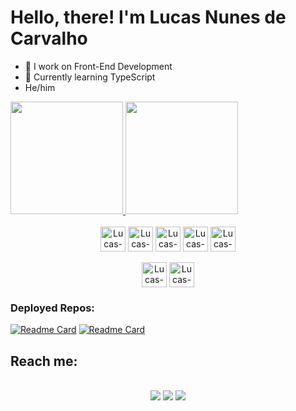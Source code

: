 # Hello, there! I'm Lucas Nunes de Carvalho

- 🔭 I work on Front-End Development
- 🌱 Currently learning TypeScript
- He/him

<div>
  <a href="https://github.com/Lukinh4Z">
  <img height="180em" src="https://github-readme-stats.vercel.app/api?username=Lukinh4Z&show_icons=true&theme=algolia">
  <img height="180em" src="https://github-readme-stats.vercel.app/api/top-langs/?username=Lukinh4Z&layout=compact&theme=algolia">
  </a>
</div>

<div align="center"  style="display: inline_block"><br>
  <img align="center" alt="Lucas-react" heigh="30" width="40" src="https://cdn.jsdelivr.net/gh/devicons/devicon/icons/react/react-original.svg" />
  <img align="center" alt="Lucas-js" heigh="30" width="40" src="https://cdn.jsdelivr.net/gh/devicons/devicon/icons/javascript/javascript-original.svg" />
  <img align="center" alt="Lucas-ts" heigh="30" width="40" src="https://cdn.jsdelivr.net/gh/devicons/devicon/icons/typescript/typescript-original.svg" />
  <img align="center" alt="Lucas-html" heigh="30" width="40" src="https://cdn.jsdelivr.net/gh/devicons/devicon/icons/html5/html5-plain-wordmark.svg" />
  <img align="center" alt="Lucas-css" heigh="30" width="40" src="https://cdn.jsdelivr.net/gh/devicons/devicon/icons/css3/css3-plain-wordmark.svg" />
</div>

<div align="center" style="display: inline_block"><br>
  <img align="center" alt="Lucas-C" heigh="30" width="40" src="https://cdn.jsdelivr.net/gh/devicons/devicon/icons/c/c-original.svg" />
  <img align="center" alt="Lucas-C" heigh="30" width="40" src="https://cdn.jsdelivr.net/gh/devicons/devicon/icons/cplusplus/cplusplus-original.svg" />
</div>

### Deployed Repos:
[![Readme Card](https://github-readme-stats.vercel.app/api/pin/?username=Lukinh4Z&repo=GitHubFetchApp&theme=algolia)](https://github.com/Lukinh4Z/GitHubFetchApp)
[![Readme Card](https://github-readme-stats.vercel.app/api/pin/?username=Lukinh4Z&repo=Links&theme=algolia)](https://github.com/Lukinh4Z/Links)

## Reach me:
<div align="center" style="display: inline_block"><br>
  <a href="https://www.linkedin.com/in/lucas-nunes-de-carvalho-ab36375a" target="_blank"><img src="https://img.shields.io/badge/LinkedIn-0077B5?style=for-the-badge&logo=linkedin&logoColor=white" /></a>
  <a href="https://www.instagram.com/lukazns/" target="_blank"><img src="https://img.shields.io/badge/Instagram-E4405F?style=for-the-badge&logo=instagram&logoColor=white" /></a>
  <a href="https://twitter.com/lukaz_n95" target="_blank"><img src="https://img.shields.io/badge/Twitter-1DA1F2?style=for-the-badge&logo=twitter&logoColor=white" /></a>
</div>
